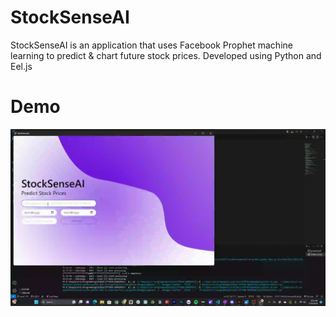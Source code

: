 # StockSenseAI
StockSenseAI is an application that uses Facebook Prophet machine learning to predict & chart future stock prices. Developed using Python and Eel.js

# Demo
![](https://github.com/Eric1K/StockSenseAI/blob/main/demo.gif)
